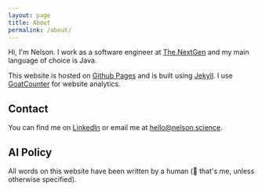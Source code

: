 ```yaml
---
layout: page
title: About
permalink: /about/
---
```


Hi, I'm Nelson. I work as a software engineer at [The.NextGen](https://www.thenextgen.nl/) and my main language of choice is Java.

This website is hosted on [Github Pages](https://pages.github.com/) and is built using [Jekyll](https://jekyllrb.com/).
I use [GoatCounter](https://www.goatcounter.com/) for website analytics.

## Contact

You can find me on [LinkedIn](https://www.linkedin.com/in/nelsonmooren/) or email me at [hello@nelson.science](mailto:hello@nelson.science).

## AI Policy

All words on this website have been written by a human (👋 that's me, unless otherwise specified).
